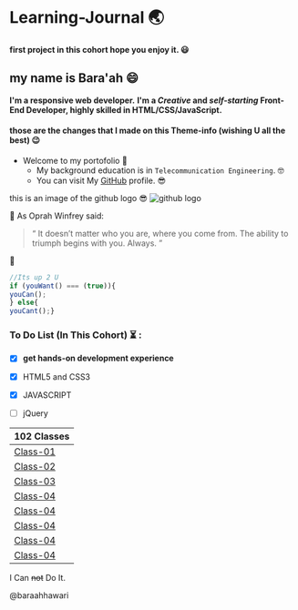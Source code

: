 # Learning-Journal :earth_asia:	


#### first project in this cohort hope you enjoy it. :smiley:
## my name is Bara'ah :smile:
**I'm a responsive web developer.** **I'm a _Creative_ and _self-starting_ Front-End Developer, highly skilled in HTML/CSS/JavaScript.**
#### those are the changes that I made on this Theme-info (wishing U all the best) :wink:

- Welcome to my portofolio  :rocket:	
    - My background education is in `Telecommunication Engineering`. :nerd_face:	
    - You can visit My [GitHub](https://github.com/baraahhawari) profile. :sunglasses:	


this is an image of the github logo :sunglasses:
![github logo](https://i.pinimg.com/originals/dc/1a/1a/dc1a1a4287f57e4a80ea5ecfd912ee96.png)

:thinking: As Oprah Winfrey said:
 >  “ It doesn’t matter who you are, where you come from. The ability to triumph begins with you.  Always. ” 

:green_heart:	 
```javascript
//Its up 2 U
if (youWant() === (true)){
youCan();
} else{
youCant();}
```
	 
 ### To Do List (In This Cohort) :hourglass_flowing_sand: :
	
- [x] **get hands-on development experience**
- [x] HTML5 and CSS3
- [x] JAVASCRIPT
- [ ] jQuery



|102 Classes                                                                |     
|---------------------------------------------------------------------------|
| [Class-01](https://baraahhawari.github.io/Learning-Journal-/102-class-01) |  
| [Class-02](https://baraahhawari.github.io/Learning-Journal-/102-class-02) |   
| [Class-03](https://baraahhawari.github.io/Learning-Journal-/102-class-03) | 
| [Class-04](https://baraahhawari.github.io/Learning-Journal-/102-class-04) | 
| [Class-04](https://baraahhawari.github.io/Learning-Journal-/102-class-05) | 
| [Class-04](https://baraahhawari.github.io/Learning-Journal-/102-class-06) | 
| [Class-04](https://baraahhawari.github.io/Learning-Journal-/102-class-07) | 
| [Class-04](https://baraahhawari.github.io/Learning-Journal-/102-class-08) | 




I Can ~~not~~ Do It.

@baraahhawari